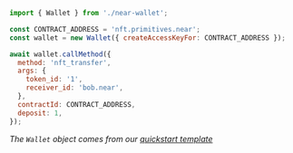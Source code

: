 ```js
import { Wallet } from './near-wallet';

const CONTRACT_ADDRESS = 'nft.primitives.near';
const wallet = new Wallet({ createAccessKeyFor: CONTRACT_ADDRESS });

await wallet.callMethod({
  method: 'nft_transfer',
  args: {
    token_id: '1',
    receiver_id: 'bob.near',
  },
  contractId: CONTRACT_ADDRESS,
  deposit: 1,
});
```

_The `Wallet` object comes from our [quickstart template](https://github.com/near-examples/hello-near-examples/blob/main/frontend/)_
